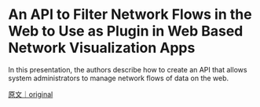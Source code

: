 
# An API to Filter Network Flows in the Web to Use as Plugin in Web Based Network Visualization Apps

In this presentation, the authors describe how to create an API that allows system administrators to manage network flows of data on the web.

[原文｜original](https://insights.sei.cmu.edu/library/an-api-to-filter-network-flows-in-the-web-to-use-as-plugin-in-web-based-network-visualization-apps/)
        